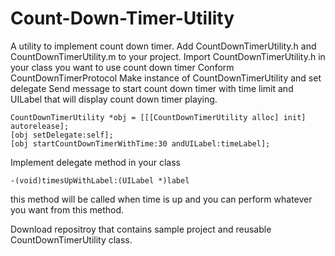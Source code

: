 Count-Down-Timer-Utility
========================

A utility to implement count down timer.
Add CountDownTimerUtility.h and CountDownTimerUtility.m to your project.
Import CountDownTimerUtility.h in your class you want to use count down timer
Conform CountDownTimerProtocol
Make instance of CountDownTimerUtility and set delegate
Send message to start count down timer with time limit and UILabel that will display count down timer playing.

    CountDownTimerUtility *obj = [[[CountDownTimerUtility alloc] init] autorelease];
    [obj setDelegate:self];
    [obj startCountDownTimerWithTime:30 andUILabel:timeLabel];
    
Implement delegate method in your class 

    -(void)timesUpWithLabel:(UILabel *)label

this method will be called when time is up and you can perform whatever you want from this method.

Download repositroy that contains sample project and reusable CountDownTimerUtility class.

